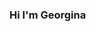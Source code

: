 ### Hi I'm Georgina

<!--
**georgina-og/georgina-og** is a ✨ _special_ ✨ repository because its `README.md` (this file) appears on your GitHub profile.

- 🌱 I'm starting my tech journey 
- 👩🏽‍💻 Currently learning Data Analysis at TripleTen.
- 📍 I live in Mexico City 
- 
![Georgina's GitHub stats](https://github-readme-stats.vercel.app/api?username=georgina-og&show_icons=true&theme=radical)
